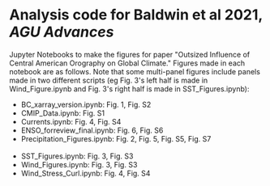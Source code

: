 # Analysis code for Baldwin et al 2021, *AGU Advances*
Jupyter Notebooks to make the figures for paper "Outsized Influence of Central American Orography on Global Climate."
Figures made in each notebook are as follows. Note that some multi-panel figures include panels made in two different scripts (eg Fig. 3's left half is made in Wind_Figure.ipynb and Fig. 3's right half is made in SST_Figures.ipynb):
* BC_xarray_version.ipynb: Fig. 1, Fig. S2
* CMIP_Data.ipynb: Fig. S1
* Currents.ipynb: Fig. 4, Fig. S4            
* ENSO_forreview_final.ipynb: Fig. 6, Fig. S6                                 
* Precipitation_Figures.ipynb: Fig. 2, Fig. 5, Fig. S5, Fig. S7                                             
* SST_Figures.ipynb: Fig. 3, Fig. S3                
* Wind_Figures.ipynb: Fig. 3, Fig. S3               
* Wind_Stress_Curl.ipynb: Fig. 4, Fig. S4
